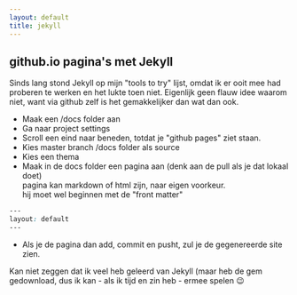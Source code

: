 ```yaml
---
layout: default
title: jekyll
---
```


## github.io pagina's met Jekyll

Sinds lang stond Jekyll op mijn "tools to try" lijst, omdat ik er ooit mee had proberen te werken en het lukte toen
 niet. Eigenlijk geen flauw idee waarom niet, want via github zelf is het gemakkelijker dan wat dan ook. 
 
 * Maak een /docs folder aan 
 * Ga naar project settings 
 * Scroll een eind naar beneden, totdat je "github pages" ziet staan.
 * Kies master branch /docs folder als source
 * Kies een thema
 * Maak in de docs folder een pagina aan (denk aan de pull als je dat lokaal doet)    
   pagina kan markdown of html zijn, naar eigen voorkeur.    
   hij moet wel beginnen met de "front matter"
 
```scss
---
layout: default
---
```
 
 * Als je de pagina dan add, commit en pusht, zul je de gegenereerde site zien.
 
 Kan niet zeggen dat ik veel heb geleerd van Jekyll (maar heb de gem gedownload, dus ik kan - als ik tijd en zin heb - 
 ermee spelen :wink: